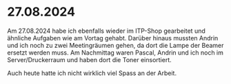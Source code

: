 # 27.08.2024

Am 27.08.2024 habe ich ebenfalls wieder im ITP-Shop gearbeitet und ähnliche Aufgaben wie am Vortag gehabt. Darüber hinaus mussten Andrin und 
ich 
noch zu zwei Meetingräumen gehen, da dort die Lampe der Beamer ersetzt werden muss. Am Nachmittag waren Pascal, Andrin und ich noch im 
Server/Druckerraum und haben dort die Toner einsortiert. 

Auch heute hatte ich nicht wirklich viel Spass an der Arbeit. 
